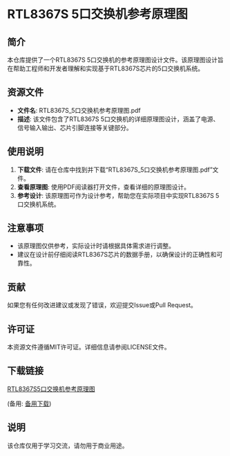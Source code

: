 # RTL8367S 5口交换机参考原理图

## 简介

本仓库提供了一个RTL8367S 5口交换机的参考原理图设计文件。该原理图设计旨在帮助工程师和开发者理解和实现基于RTL8367S芯片的5口交换机系统。

## 资源文件

- **文件名**: RTL8367S_5口交换机参考原理图.pdf
- **描述**: 该文件包含了RTL8367S 5口交换机的详细原理图设计，涵盖了电源、信号输入输出、芯片引脚连接等关键部分。

## 使用说明

1. **下载文件**: 请在仓库中找到并下载“RTL8367S_5口交换机参考原理图.pdf”文件。
2. **查看原理图**: 使用PDF阅读器打开文件，查看详细的原理图设计。
3. **参考设计**: 该原理图可作为设计参考，帮助您在实际项目中实现RTL8367S 5口交换机系统。

## 注意事项

- 该原理图仅供参考，实际设计时请根据具体需求进行调整。
- 建议在设计前仔细阅读RTL8367S芯片的数据手册，以确保设计的正确性和可靠性。

## 贡献

如果您有任何改进建议或发现了错误，欢迎提交Issue或Pull Request。

## 许可证

本资源文件遵循MIT许可证。详细信息请参阅LICENSE文件。

## 下载链接
[RTL8367S5口交换机参考原理图](https://pan.quark.cn/s/7249876a23eb) 

(备用: [备用下载](https://pan.baidu.com/s/1JiJEiUcYJmZ3q-2wObVqlg?pwd=ew21))

## 说明

该仓库仅用于学习交流，请勿用于商业用途。
